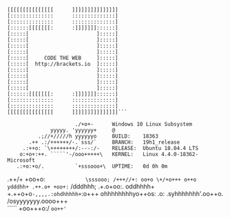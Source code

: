     [[[[[[[[[[[[[[[      ]]]]]]]]]]]]]]]
    [::::::::::::::      ::::::::::::::]
    [::::::::::::::      ::::::::::::::]
    [::::::[[[[[[[:      :]]]]]]]::::::]
    [:::::[                      ]:::::]
    [:::::[                      ]:::::]
    [:::::[                      ]:::::]
    [:::::[                      ]:::::]
    [:::::[     CODE THE WEB     ]:::::]
    [:::::[  http://brackets.io  ]:::::]
    [:::::[                      ]:::::]
    [:::::[                      ]:::::]
    [:::::[                      ]:::::]
    [:::::[                      ]:::::]
    [::::::[[[[[[[:      :]]]]]]]::::::]
    [::::::::::::::      ::::::::::::::]
    [::::::::::::::      ::::::::::::::]
    [[[[[[[[[[[[[[[      ]]]]]]]]]]]]]]]```

                          ./+o+-      Windows 10 Linux Subsystem
                  yyyyy. 'yyyyyy+     @
              .;//+/////h yyyyyyo     BUILD:    18363
           .++ .:/++++++/-.`sss/`     BRANCH:   19h1_release
         .:++o: `\++++++++/:---:/-    RELEASE:  Ubuntu 18.04.4 LTS
        o:+o+:++. `````'-/ooo+++++\   KERNEL:   Linux 4.4.0-18362-Microsoft
       .:+o:+o/.          `+sssooo+\  UPTIME:   0d 0h 0m
  .++/+ +oo+o:`             \sssooo;
 /+++//+: oo+o
 \+/+o+++ o++o               ydddhh+
  .++.o+ +oo+:`             /dddhhh;
       .+.o+oo:.           oddhhhh+
        \+.++o+o` -,,,,.:ohdhhhhh+
         `:o+++  ohhhhhhhhyo++os:
           .o: .syhhhhhhh'.oo++o.
               /osyyyyyyy.oooo+++\
                   ````` +oo+++o:/
                          `oo++'`

```
